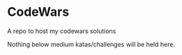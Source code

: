 # CodeWars
A repo to host my codewars solutions

Nothing below medium katas/challenges will be held here.
